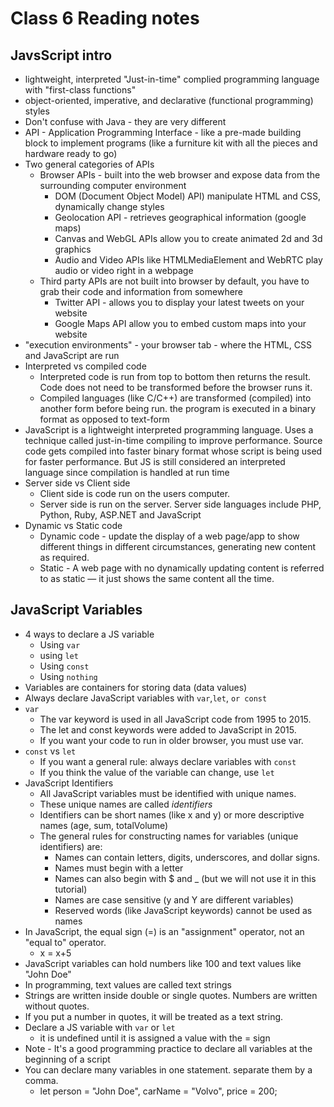 # Class 6 Reading notes

## JavsScript intro

- lightweight, interpreted "Just-in-time" complied programming language with "first-class functions"
- object-oriented, imperative, and declarative (functional programming) styles
- Don't confuse with Java - they are very different
- API - Application Programming Interface - like a pre-made building block to implement programs (like a furniture kit with all the pieces and hardware ready to go)
- Two general categories of APIs
  - Browser APIs - built into the web browser and expose data from the surrounding computer environment
    - DOM (Document Object Model) API) manipulate HTML and CSS, dynamically change styles
    - Geolocation API - retrieves geographical information (google maps)
    - Canvas and WebGL APIs allow you to create animated 2d and 3d graphics
    - Audio and Video APIs like HTMLMediaElement and WebRTC play audio or video right in a webpage
  - Third party APIs are not built into browser by default, you have to grab their code and information from somewhere
    - Twitter API - allows you to display your latest tweets on your website
    - Google Maps API allow you to embed custom maps into your website
- "execution environments" - your browser tab - where the HTML, CSS and JavaScript are run
- Interpreted vs compiled code
  - Interpreted code is run from top to bottom then returns the result. Code does not need to be transformed before the browser runs it.
  - Compiled languages (like C/C++) are transformed (compiled) into another form before being run. the program is executed in a binary format as opposed to text-form
- JavaScript is a lightweight interpreted programming language. Uses a technique called just-in-time compiling to improve performance. Source code gets compiled into faster binary format whose script is being used for faster performance. But JS is still considered an interpreted language since compilation is handled at run time
- Server side vs Client side
  - Client side is code run on the users computer.
  - Server side is run on the server. Server side languages include PHP, Python, Ruby, ASP.NET and JavaScript
- Dynamic vs Static code
  - Dynamic code - update the display of a web page/app to show different things in different circumstances, generating new content as required.
  - Static - A web page with no dynamically updating content is referred to as static — it just shows the same content all the time.

## JavaScript Variables

- 4 ways to declare a JS variable
  - Using `var`
  - using `let`
  - Using `const`
  - Using `nothing`
- Variables are containers for storing data (data values)
- Always declare JavaScript variables with `var`,`let`, `or const`
- `var`
  - The var keyword is used in all JavaScript code from 1995 to 2015.
  - The let and const keywords were added to JavaScript in 2015.
  - If you want your code to run in older browser, you must use var.
- `const` vs `let`
  - If you want a general rule: always declare variables with `const`
  - If you think the value of the variable can change, use `let`
- JavaScript Identifiers
  - All JavaScript variables must be identified with unique names.
  - These unique names are called *identifiers*
  - Identifiers can be short names (like x and y) or more descriptive names (age, sum, totalVolume)
  - The general rules for constructing names for variables (unique identifiers) are:
    - Names can contain letters, digits, underscores, and dollar signs.
    - Names must begin with a letter
    - Names can also begin with $ and _ (but we will not use it in this tutorial)
    - Names are case sensitive (y and Y are different variables)
    - Reserved words (like JavaScript keywords) cannot be used as names
- In JavaScript, the equal sign (=) is an "assignment" operator, not an "equal to" operator.
  - x = x+5
- JavaScript variables can hold numbers like 100 and text values like "John Doe"
- In programming, text values are called text strings
- Strings are written inside double or single quotes. Numbers are written without quotes.
- If you put a number in quotes, it will be treated as a text string.
- Declare a JS variable with `var` or `let`
  - it is undefined until it is assigned a value with the = sign
- Note - It's a good programming practice to declare all variables at the beginning of a script
- You can declare many variables in one statement. separate them by a comma.
  - let person = "John Doe", carName = "Volvo", price = 200;
  